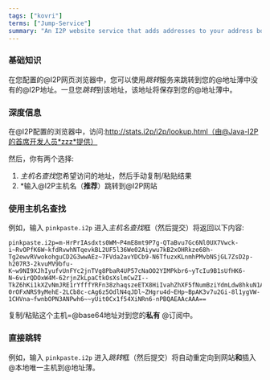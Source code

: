 ```yaml
---
tags: ["kovri"]
terms: ["Jump-Service"]
summary: "An I2P website service that adds addresses to your address book"
---
```


### 基础知识

在您配置的@I2P网页浏览器中，您可以使用*跳转*服务来跳转到您的@地址薄中没有的@I2P地址。一旦您*跳转*到该地址，该地址将保存到您的@地址薄中。

### 深度信息

在@I2P配置的浏览器中，访问:http://stats.i2p/i2p/lookup.html（由@Java-I2P的首席开发人员*zzz*提供）

然后，你有两个选择:

1. *主机名查找*您希望访问的地址，然后手动复制/粘贴结果
2. *输入@I2P主机名（**推荐**）跳转到@I2P网站


### 使用主机名查找

例如，输入 `pinkpaste.i2p` 进入*主机名查找*框（然后提交）将返回以下内容:

```
pinkpaste.i2p=m-HrPrIAsdxts0WM~P4mE8mt9P7g-QTaBvu7Gc6Nl0UX7Vwck-i~RvOPfK6W~kfdRvwhNTqevkBL2UF5l36We02Aiywu7kB2xOHRkze68h-Tg2ewvRVwokohguCD2G3wwAEz~7FVda2avYDCb9-N6TfuzxKLnmhPMvbNSjGL7ZsD2p-h207R3-2kvuMV9bfu-K~w9NI9XJhIyufvUnFYc2jnTVg8PbaR4UP57cNaOO2YIMPkbr6~yTcIu9B1sUfHK6-N~6virQDOxW4M-62rjnZkLpaCtkOsXslmCwZI--TkZ6hKi1kXZvNmJRE1rYfffYRFn38zhaqszeETX8HiIvahZhXF5fNumBziYdmLdw8hkuN1A~emU6Xz9g~a1Ixfsq1Qr~guYoOtaw-0rOFxNRS9yMehE-2LCb8c-cAg6z5OdlN4qJDl~ZHgru4d~EHp~BpAK3v7u2Gi-8l1ygVW-1CHVna~fwnbOPN3ANPwh6~~yUit0Cx1f54XiNRn6-nPBQAEAAcAAA==
```

复制/粘贴这个主机=@base64地址对到您的**私有** @订阅中。

### 直接跳转

例如，输入 `pinkpaste.i2p` 进入*跳转*框（然后提交）将自动重定向到网站**和**插入@本地唯一主机到@地址薄。
